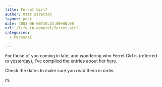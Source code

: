 ```yaml
---
title: Ferret Girl?
author: Matt Stratton
layout: post
date: 2003-06-06T10:34:00+00:00
url: /life-in-general/ferret-girl
categories:
  - Personal

---
```

For those of you coming in late, and wondering who Ferret Girl is (referred to yesterday), I&#8217;ve compiled the entries about her [here][1].

Check the dates to make sure you read them in order.

m.

 [1]: http://www.livejournal.com/tools/memories.bml?user=mugsy1274&keyword=Ferretgirl&filter=all